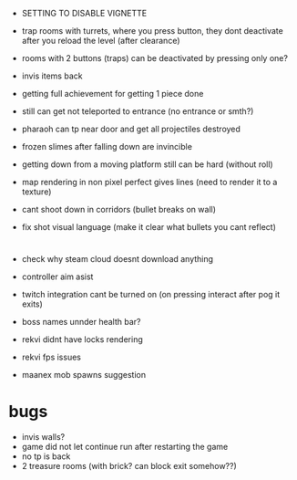 * SETTING TO DISABLE VIGNETTE

* trap rooms with turrets, where you press button, they dont deactivate after you reload the level (after clearance)
* rooms with 2 buttons (traps) can be deactivated by pressing only one?
* invis items back

* getting full achievement for getting 1 piece done
* still can get not teleported to entrance (no entrance or smth?)
* pharaoh can tp near door and get all projectiles destroyed
* frozen slimes after falling down are invincible
* getting down from a moving platform still can be hard (without roll)
* map rendering in non pixel perfect gives lines (need to render it to a texture)
* cant shoot down in corridors (bullet breaks on wall)

* fix shot visual language (make it clear what bullets you cant reflect)

#

* check why steam cloud doesnt download anything
* controller aim asist
* twitch integration cant be turned on (on pressing interact after pog it exits)

* boss names unnder health bar?
* rekvi didnt have locks rendering
* rekvi fps issues

* maanex mob spawns suggestion

# bugs
* invis walls?
* game did not let continue run after restarting the game
* no tp is back
* 2 treasure rooms (with brick? can block exit somehow??)